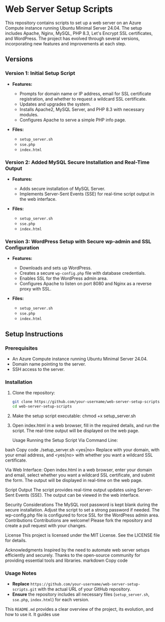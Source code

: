 # Web Server Setup Scripts

This repository contains scripts to set up a web server on an Azure Compute instance running Ubuntu Minimal Server 24.04. The setup includes Apache, Nginx, MySQL, PHP 8.3, Let's Encrypt SSL certificates, and WordPress. The project has evolved through several versions, incorporating new features and improvements at each step.

## Versions

### Version 1: Initial Setup Script

- **Features:**
  - Prompts for domain name or IP address, email for SSL certificate registration, and whether to request a wildcard SSL certificate.
  - Updates and upgrades the system.
  - Installs Apache2, MySQL Server, and PHP 8.3 with necessary modules.
  - Configures Apache to serve a simple PHP info page.

- **Files:**
  - `setup_server.sh`
  - `sse.php`
  - `index.html`

### Version 2: Added MySQL Secure Installation and Real-Time Output

- **Features:**
  - Adds secure installation of MySQL Server.
  - Implements Server-Sent Events (SSE) for real-time script output in the web interface.

- **Files:**
  - `setup_server.sh`
  - `sse.php`
  - `index.html`

### Version 3: WordPress Setup with Secure wp-admin and SSL Configuration

- **Features:**
  - Downloads and sets up WordPress.
  - Creates a secure `wp-config.php` file with database credentials.
  - Enables SSL for the WordPress admin area.
  - Configures Apache to listen on port 8080 and Nginx as a reverse proxy with SSL.

- **Files:**
  - `setup_server.sh`
  - `sse.php`
  - `index.html`

## Setup Instructions

### Prerequisites

- An Azure Compute instance running Ubuntu Minimal Server 24.04.
- Domain name pointing to the server.
- SSH access to the server.

### Installation

1. Clone the repository:
   ```bash
   git clone https://github.com/your-username/web-server-setup-scripts.git
   cd web-server-setup-scripts
2. Make the setup script executable:
   chmod +x setup_server.sh
3. Open index.html in a web browser, fill in the required details, and run the script. The real-time output will be displayed on the web page.


   Usage
Running the Setup Script
Via Command Line:

bash
Copy code
./setup_server.sh <domain> <email> <yes|no>
Replace <domain> with your domain, <email> with your email address, and <yes|no> with whether you want a wildcard SSL certificate.

Via Web Interface:
Open index.html in a web browser, enter your domain and email, select whether you want a wildcard SSL certificate, and submit the form. The output will be displayed in real-time on the web page.

Script Output
The script provides real-time output updates using Server-Sent Events (SSE). The output can be viewed in the web interface.

Security Considerations
The MySQL root password is kept blank during the secure installation. Adjust the script to set a strong password if needed.
The wp-config.php file is configured to force SSL for the WordPress admin area.
Contributions
Contributions are welcome! Please fork the repository and create a pull request with your changes.

License
This project is licensed under the MIT License. See the LICENSE file for details.

Acknowledgments
Inspired by the need to automate web server setups efficiently and securely.
Thanks to the open-source community for providing essential tools and libraries.
markdown
Copy code

### Usage Notes

- **Replace** `https://github.com/your-username/web-server-setup-scripts.git` with the actual URL of your GitHub repository.
- **Ensure** the repository includes all necessary files (`setup_server.sh`, `sse.php`, `index.html`) for each version.

This `README.md` provides a clear overview of the project, its evolution, and how to use it. It guides use
